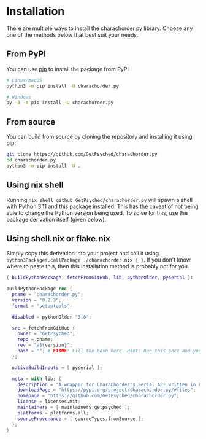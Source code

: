 # Installation

There are multiple ways to install the charachorder.py library. Choose any one of the methods below that best suit your needs.

## From PyPI

You can use [pip](https://pip.pypa.io/en/stable) to install the package from PyPI

```sh
# Linux/macOS
python3 -m pip install -U charachorder.py

# Windows
py -3 -m pip install -U charachorder.py
```

## From source

You can build from source by cloning the repository and installing it using pip:

```sh
git clone https://github.com/GetPsyched/charachorder.py
cd charachorder.py
python3 -m pip install -U .
```

## Using nix shell

Running `nix shell github:GetPsyched/charachorder.py` will spawn a shell with Python 3.11 and this package installed. This has the caveat of not being able to change the Python version being used. To solve for this, use the package derivation itself (given below).

## Using shell.nix or flake.nix

Simply copy this derivation into your project and call it using `python3Packages.callPackage ./charachorder.nix { }`. If you don't know where to paste this, then this installation method is probably not for you.

```nix
{ buildPythonPackage, fetchFromGitHub, lib, pythonOlder, pyserial }:

buildPythonPackage rec {
  pname = "charachorder.py";
  version = "0.2.3";
  format = "setuptools";

  disabled = pythonOlder "3.8";

  src = fetchFromGitHub {
    owner = "GetPsyched";
    repo = pname;
    rev = "v${version}";
    hash = ""; # FIXME: Fill the hash here. Hint: Run this once and you will get the hash in the error
  };

  nativeBuildInputs = [ pyserial ];

  meta = with lib; {
    description = "A wrapper for CharaChorder's Serial API written in Python";
    downloadPage = "https://pypi.org/project/charachorder.py/#files";
    homepage = "https://github.com/GetPsyched/charachorder.py";
    license = licenses.mit;
    maintainers = [ maintainers.getpsyched ];
    platforms = platforms.all;
    sourceProvenance = [ sourceTypes.fromSource ];
  };
}
```
